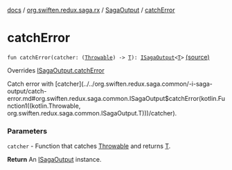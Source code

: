 [docs](../../index.md) / [org.swiften.redux.saga.rx](../index.md) / [SagaOutput](index.md) / [catchError](./catch-error.md)

# catchError

`fun catchError(catcher: (`[`Throwable`](https://kotlinlang.org/api/latest/jvm/stdlib/kotlin/-throwable/index.html)`) -> `[`T`](index.md#T)`): `[`ISagaOutput`](../../org.swiften.redux.saga.common/-i-saga-output/index.md)`<`[`T`](index.md#T)`>` [(source)](https://github.com/protoman92/KotlinRedux/tree/master/common/common-rx-saga/src/main/kotlin/org/swiften/redux/saga/rx/RxSaga.kt#L76)

Overrides [ISagaOutput.catchError](../../org.swiften.redux.saga.common/-i-saga-output/catch-error.md)

Catch error with [catcher](../../org.swiften.redux.saga.common/-i-saga-output/catch-error.md#org.swiften.redux.saga.common.ISagaOutput$catchError(kotlin.Function1((kotlin.Throwable, org.swiften.redux.saga.common.ISagaOutput.T)))/catcher).

### Parameters

`catcher` - Function that catches [Throwable](https://kotlinlang.org/api/latest/jvm/stdlib/kotlin/-throwable/index.html) and returns [T](../../org.swiften.redux.saga.common/-i-saga-output/index.md#T).

**Return**
An [ISagaOutput](../../org.swiften.redux.saga.common/-i-saga-output/index.md) instance.

